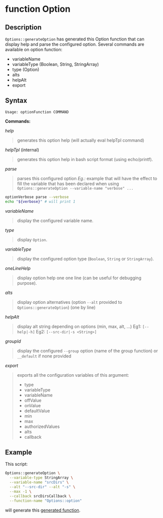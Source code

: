 # function Option

## Description

`Options::generateOption` has generated this Option function that can display
help and parse the configured option. Several commands are available on option
function:

- variableName
- variableType (Boolean, String, StringArray)
- type (Option)
- alts
- helpAlt
- export

## Syntax

```text
Usage: optionFunction COMMAND
```

**Commands:**

_help_

> generates this option help (will actually eval helpTpl command)

_helpTpl_ (internal)

> generates this option help in bash script format (using echo/printf).

_parse_

> parses this configured option _Eg.:_ example that will have the effect to fill
> the variable that has been declared when using
> `Options::generateOption --variable-name "verbose" ...`

```bash
optionVerbose parse --verbose
echo "${verbose}" # will print 1
```

_variableName_

> display the configured variable name.

_type_

> display `Option`.

_variableType_

> display the configured option type (`Boolean`, `String` or `StringArray`).

_oneLineHelp_

> display option help one one line (can be useful for debugging purpose).

_alts_

> display option alternatives (option `--alt` provided to
> `Options::generateOption`) (one by line)

_helpAlt_

> display alt string depending on options (min, max, alt, ...) Eg1:
> `[--help|-h]` Eg2: `[--src-dir|-s <String>]`

_groupId_

> display the configured `--group` option (name of the group function) or
> `__default` if none provided

_export_

> exports all the configuration variables of this argument:
>
> - type
> - variableType
> - variableName
> - offValue
> - onValue
> - defaultValue
> - min
> - max
> - authorizedValues
> - alts
> - callback

## Example

This script:

```bash
Options::generateOption \
  --variable-type StringArray \
  --variable-name "srcDirs" \
  --alt "--src-dir" --alt "-s" \
  --max -1 \
  --callback srcDirsCallback \
  --function-name "Options::option"
```

will generate this
[generated function](https://github.com/fchastanet/bash-tools-framework/blob/master/src/Options/testsData/generateOption.caseStringArray6.sh).
